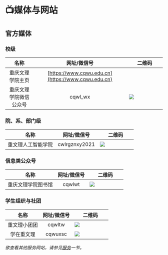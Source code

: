# 📺媒体与网站

<style type="text/css">
img.wx-qr.medium-zoom-image{ min-width: 100px; max-width: 150px; }
</style>

## 官方媒体

### 校级

| 名称 | 网址/微信号 | 二维码 |
| :------------: | :----------------: | :-----------------------: |
| 重庆文理学院主页 | [https://www.cqwu.edu.cn](https://www.cqwu.edu.cn) | |
| 重庆文理学院微信公众号 | cqwl_wx |<img src="https://open.weixin.qq.com/qr/code?username=cqwl_wx#.jpg" class="wx-qr medium-zoom-image">|


### 院、系、部门级

| 名称 | 网址/微信号 | 二维码 |
| :------------: | :----------------: | :-----------------------: |
| 重文理人工智能学院 | cwlrgznxy2021 | <img src="https://open.weixin.qq.com/qr/code?username=cwlrgznxy2021#.jpg" class="wx-qr medium-zoom-image"> |

### 信息类公众号

|           名称           |   网址/微信号   |                            二维码                            |
| :----------------------: | :-------------: | :----------------------------------------------------------: |
|    重庆文理学院图书馆    |   cqwlwt    | <img src="https://open.weixin.qq.com/qr/code?username=cqwlwt#.jpg" class="wx-qr medium-zoom-image"> |

### 学生组织与社团

|           名称           |   网址/微信号   |                            二维码                            |
| :----------------------: | :-------------: | :----------------------------------------------------------: |
| 重文理小团团 | cqwltw | <img src="https://open.weixin.qq.com/qr/code?username=cqwltw#.jpg" class="wx-qr medium-zoom-image"> |
| 学在重文理 | cqwuxsc | <img src="https://open.weixin.qq.com/qr/code?username=cqwuxsc#.jpg" class="wx-qr medium-zoom-image"> |

*欲查看其他服务网站，请参见[服务](/service/)一节。*
